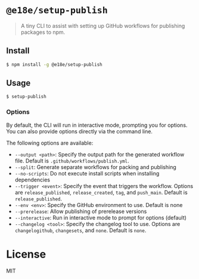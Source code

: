 # `@e18e/setup-publish`

> A tiny CLI to assist with setting up GitHub workflows for publishing packages to npm.

## Install

```bash
$ npm install -g @e18e/setup-publish
```

## Usage

```bash
$ setup-publish
```

### Options

By default, the CLI will run in interactive mode, prompting you for options. You can also provide options directly via the command line.

The following options are available:

- `--output <path>`: Specify the output path for the generated workflow file. Default is `.github/workflows/publish.yml`.
- `--split`: Generate separate workflows for packing and publishing
- `--no-scripts`: Do not execute install scripts when installing dependencies
- `--trigger <event>`: Specify the event that triggers the workflow. Options are `release_published`, `release_created`, `tag`, and `push_main`. Default is `release_published`.
- `--env <env>`: Specify the GitHub environment to use. Default is none
- `--prerelease`: Allow publishing of prerelease versions
- `--interactive`: Run in interactive mode to prompt for options (default)
- `--changelog <tool>`: Specify the changelog tool to use. Options are `changelogithub`, `changesets`, and `none`. Default is `none`.

# License

MIT
